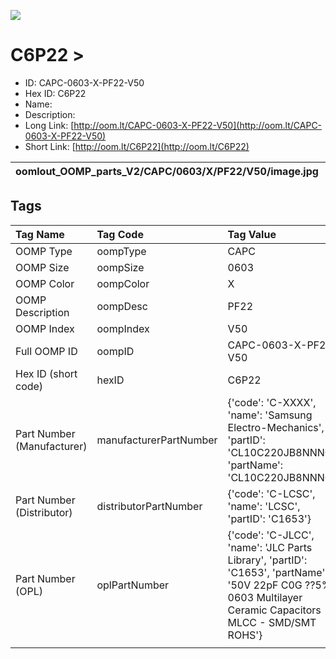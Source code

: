 


  
![][im]
# C6P22 > 

- ID: CAPC-0603-X-PF22-V50
- Hex ID: C6P22
- Name: 
- Description: 
- Long Link: [http://oom.lt/CAPC-0603-X-PF22-V50](http://oom.lt/CAPC-0603-X-PF22-V50)
- Short Link: [http://oom.lt/C6P22](http://oom.lt/C6P22)
  

|oomlout_OOMP_parts_V2/CAPC/0603/X/PF22/V50/image.jpg|oomlout_OOMP_parts_V2/CAPC/0603/X/PF22/V50/image_Re.jpg|||
| :---: | :---: | :---: | :---: |

## Tags
  

|Tag Name|Tag Code|Tag Value|
| :--- | :--- | :--- |
|OOMP Type|oompType|CAPC|
|OOMP Size|oompSize|0603|
|OOMP Color|oompColor|X|
|OOMP Description|oompDesc|PF22|
|OOMP Index|oompIndex|V50|
|Full OOMP ID|oompID|CAPC-0603-X-PF22-V50|
|Hex ID (short code)|hexID|C6P22|
|Part Number (Manufacturer)|manufacturerPartNumber|{'code': 'C-XXXX', 'name': 'Samsung Electro-Mechanics', 'partID': 'CL10C220JB8NNNC', 'partName': 'CL10C220JB8NNNC'}|
|Part Number (Distributor)|distributorPartNumber|{'code': 'C-LCSC', 'name': 'LCSC', 'partID': 'C1653'}|
|Part Number (OPL)|oplPartNumber|{'code': 'C-JLCC', 'name': 'JLC Parts Library', 'partID': 'C1653', 'partName': '50V 22pF C0G ??5% 0603  Multilayer Ceramic Capacitors MLCC - SMD/SMT ROHS'}|
||||



[im]: oomlout_OOMP_parts_V2/CAPC/0603/X/PF22/V50/image_450.jpg
